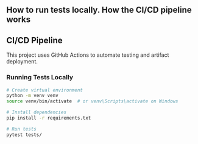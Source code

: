 ## How to run tests locally. How the CI/CD pipeline works

## CI/CD Pipeline

This project uses GitHub Actions to automate testing and artifact deployment.

### Running Tests Locally

```bash
# Create virtual environment
python -m venv venv
source venv/bin/activate  # or venv\Scripts\activate on Windows

# Install dependencies
pip install -r requirements.txt

# Run tests
pytest tests/
